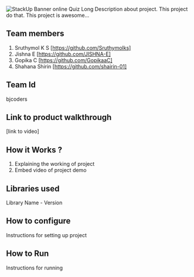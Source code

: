 ![StackUp Banner]([https://tinkerhub.frappe.cloud/files/stackup%20banner.jpeg])
online Quiz
Long Description about project. This project do that. This project is awesome...
## Team members
1. Sruthymol K S [https://github.com/Sruthymolks]
2. Jishna E [https://github.com/JISHNA-E]
3. Gopika C [https://github.com/GopikaaC]
4. Shahana Shirin [https://github.com/shairin-01]
## Team Id
bjcoders
## Link to product walkthrough
[link to video]
## How it Works ?
1. Explaining the working of project
2. Embed video of project demo
## Libraries used
Library Name - Version
## How to configure
Instructions for setting up project
## How to Run
Instructions for running
